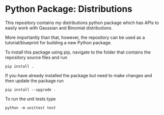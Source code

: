 # Python Package: Distributions
This repository contains my distributions python package which has APIs to easily work with Gaussian and Binomial distributions.

More importantly than that, however, the repository can be used as a tutorial/blueprint for building a new Python package.

To install this package using pip, navigate to the folder that contains the repository source files and run

```
pip install .
```

If you have already installed the package but need to make changes and then update the package run

```
pip install --upgrade .
```

To run the unit tests type

```
python -m unittest test
```
